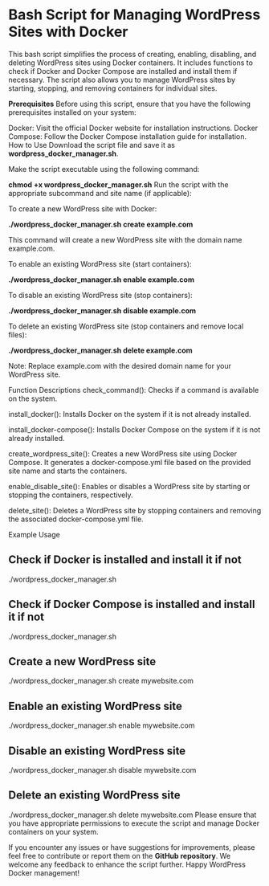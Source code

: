 # Bash Script for Managing WordPress Sites with Docker
This bash script simplifies the process of creating, enabling, disabling, and deleting WordPress sites using Docker containers. It includes functions to check if Docker and Docker Compose are installed and install them if necessary. The script also allows you to manage WordPress sites by starting, stopping, and removing containers for individual sites.

**Prerequisites**
Before using this script, ensure that you have the following prerequisites installed on your system:

Docker: Visit the official Docker website for installation instructions.
Docker Compose: Follow the Docker Compose installation guide for installation.
How to Use
Download the script file and save it as **wordpress_docker_manager.sh**.

Make the script executable using the following command:

__chmod +x wordpress_docker_manager.sh__
Run the script with the appropriate subcommand and site name (if applicable):

To create a new WordPress site with Docker:

__./wordpress_docker_manager.sh create example.com__

This command will create a new WordPress site with the domain name example.com.

To enable an existing WordPress site (start containers):

__./wordpress_docker_manager.sh enable example.com__

To disable an existing WordPress site (stop containers):

__./wordpress_docker_manager.sh disable example.com__

To delete an existing WordPress site (stop containers and remove local files):

__./wordpress_docker_manager.sh delete example.com__

Note: Replace example.com with the desired domain name for your WordPress site.

Function Descriptions
check_command(): Checks if a command is available on the system.

install_docker(): Installs Docker on the system if it is not already installed.

install_docker-compose(): Installs Docker Compose on the system if it is not already installed.

create_wordpress_site(): Creates a new WordPress site using Docker Compose. It generates a docker-compose.yml file based on the provided site name and starts the containers.

enable_disable_site(): Enables or disables a WordPress site by starting or stopping the containers, respectively.

delete_site(): Deletes a WordPress site by stopping containers and removing the associated docker-compose.yml file.

Example Usage

## Check if Docker is installed and install it if not
./wordpress_docker_manager.sh

## Check if Docker Compose is installed and install it if not
./wordpress_docker_manager.sh

## Create a new WordPress site
./wordpress_docker_manager.sh create mywebsite.com

## Enable an existing WordPress site
./wordpress_docker_manager.sh enable mywebsite.com

## Disable an existing WordPress site
./wordpress_docker_manager.sh disable mywebsite.com

## Delete an existing WordPress site
./wordpress_docker_manager.sh delete mywebsite.com
Please ensure that you have appropriate permissions to execute the script and manage Docker containers on your system.


If you encounter any issues or have suggestions for improvements, please feel free to contribute or report them on the __GitHub repository__. We welcome any feedback to enhance the script further. Happy WordPress Docker management!
